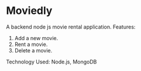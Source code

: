 # Moviedly
A backend node js movie rental application.
Features:
1. Add a new movie.
2. Rent a movie.
3. Delete a movie.

Technology Used:
Node.js, MongoDB
